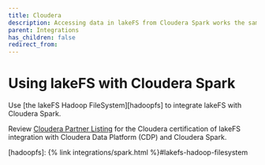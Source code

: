 ```yaml
---
title: Cloudera
description: Accessing data in lakeFS from Cloudera Spark works the same as accessing S3 data from Apache Spark.
parent: Integrations
has_children: false
redirect_from: 
---
```


# Using lakeFS with Cloudera Spark

Use [the lakeFS Hadoop FileSystem][hadoopfs] to integrate lakeFS with Cloudera Spark.

Review [Cloudera Partner Listing](https://www.cloudera.com/partners/partners-listing.html?q=lakefs) for the Cloudera certification of lakeFS integration with Cloudera Data Platform (CDP) and Cloudera Spark.


[hadoopfs]:  {% link integrations/spark.html %}#lakefs-hadoop-filesystem
